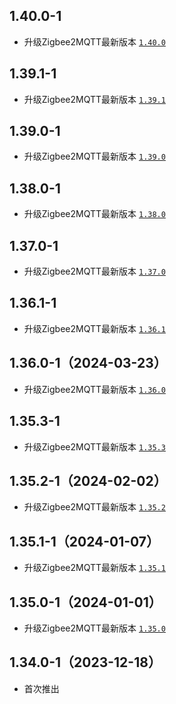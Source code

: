 ## 1.40.0-1
- 升级Zigbee2MQTT最新版本 [`1.40.0`](https://github.com/Koenkk/zigbee2mqtt/releases/tag/1.40.0)
## 1.39.1-1
- 升级Zigbee2MQTT最新版本 [`1.39.1`](https://github.com/Koenkk/zigbee2mqtt/releases/tag/1.39.1)
## 1.39.0-1
- 升级Zigbee2MQTT最新版本 [`1.39.0`](https://github.com/Koenkk/zigbee2mqtt/releases/tag/1.39.0)
## 1.38.0-1
- 升级Zigbee2MQTT最新版本 [`1.38.0`](https://github.com/Koenkk/zigbee2mqtt/releases/tag/1.38.0)
## 1.37.0-1
- 升级Zigbee2MQTT最新版本 [`1.37.0`](https://github.com/Koenkk/zigbee2mqtt/releases/tag/1.37.0)

## 1.36.1-1
- 升级Zigbee2MQTT最新版本 [`1.36.1`](https://github.com/Koenkk/zigbee2mqtt/releases/tag/1.36.1)

## 1.36.0-1（2024-03-23）
- 升级Zigbee2MQTT最新版本 [`1.36.0`](https://github.com/Koenkk/zigbee2mqtt/releases/tag/1.36.0)

## 1.35.3-1 
- 升级Zigbee2MQTT最新版本 [`1.35.3`](https://github.com/Koenkk/zigbee2mqtt/releases/tag/1.35.3)

## 1.35.2-1（2024-02-02）

- 升级Zigbee2MQTT最新版本 [`1.35.2`](https://github.com/Koenkk/zigbee2mqtt/releases/tag/1.35.2)

## 1.35.1-1（2024-01-07）

- 升级Zigbee2MQTT最新版本 [`1.35.1`](https://github.com/Koenkk/zigbee2mqtt/releases/tag/1.35.1)

## 1.35.0-1（2024-01-01）

- 升级Zigbee2MQTT最新版本 [`1.35.0`](https://github.com/Koenkk/zigbee2mqtt/releases/tag/1.35.0)

## 1.34.0-1（2023-12-18）

- 首次推出